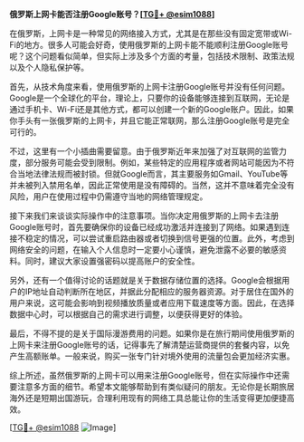 **俄罗斯上网卡能否注册Google账号？[[TG💪+ @esim1088](https://t.me/s/esim1088)]**

在俄罗斯，上网卡是一种常见的网络接入方式，尤其是在那些没有固定宽带或Wi-Fi的地方。很多人可能会好奇，使用俄罗斯的上网卡能不能顺利注册Google账号呢？这个问题看似简单，但实际上涉及多个方面的考量，包括技术限制、政策法规以及个人隐私保护等。

首先，从技术角度来看，使用俄罗斯的上网卡注册Google账号并没有任何问题。Google是一个全球化的平台，理论上，只要你的设备能够连接到互联网，无论是通过手机卡、Wi-Fi还是其他方式，都可以创建一个新的Google账户。因此，如果你手头有一张俄罗斯的上网卡，并且它能正常联网，那么注册Google账号是完全可行的。

不过，这里有一个小插曲需要留意。由于俄罗斯近年来加强了对互联网的监管力度，部分服务可能会受到限制。例如，某些特定的应用程序或者网站可能因为不符合当地法律法规而被封锁。但就Google而言，其主要服务如Gmail、YouTube等并未被列入禁用名单，因此正常使用是没有障碍的。当然，这并不意味着完全没有风险，用户在使用过程中仍需遵守当地的网络管理规定。

接下来我们来谈谈实际操作中的注意事项。当你决定用俄罗斯的上网卡去注册Google账号时，首先要确保你的设备已经成功激活并连接到了网络。如果遇到连接不稳定的情况，可以尝试重启路由器或者切换到信号更强的位置。此外，考虑到网络安全的问题，在输入个人信息时一定要小心谨慎，避免泄露不必要的敏感资料。同时，建议大家设置强密码以提高账户的安全性。

另外，还有一个值得讨论的话题就是关于数据存储位置的选择。Google会根据用户的IP地址自动判断所在地区，并据此分配相应的服务器资源。对于居住在国外的用户来说，这可能会影响到视频播放质量或者应用下载速度等方面。因此，在选择数据中心时，可以根据自己的需求进行调整，以便获得更好的体验。

最后，不得不提的是关于国际漫游费用的问题。如果你是在旅行期间使用俄罗斯的上网卡来注册Google账号的话，记得事先了解清楚运营商提供的套餐内容，以免产生高额账单。一般来说，购买一张专门针对境外使用的流量包会更加经济实惠。

综上所述，虽然俄罗斯的上网卡可以用来注册Google账号，但在实际操作中还需要注意多方面的细节。希望本文能够帮助到有类似疑问的朋友。无论你是长期旅居海外还是短期出国游玩，合理利用现有的网络工具总能让你的生活变得更加便捷高效。

[[TG💪+ @esim1088](https://t.me/s/esim1088) ![Image](https://i.postimg.cc/4NQfJmqS/Snipaste-2025-05-13-00-14-12.png)]